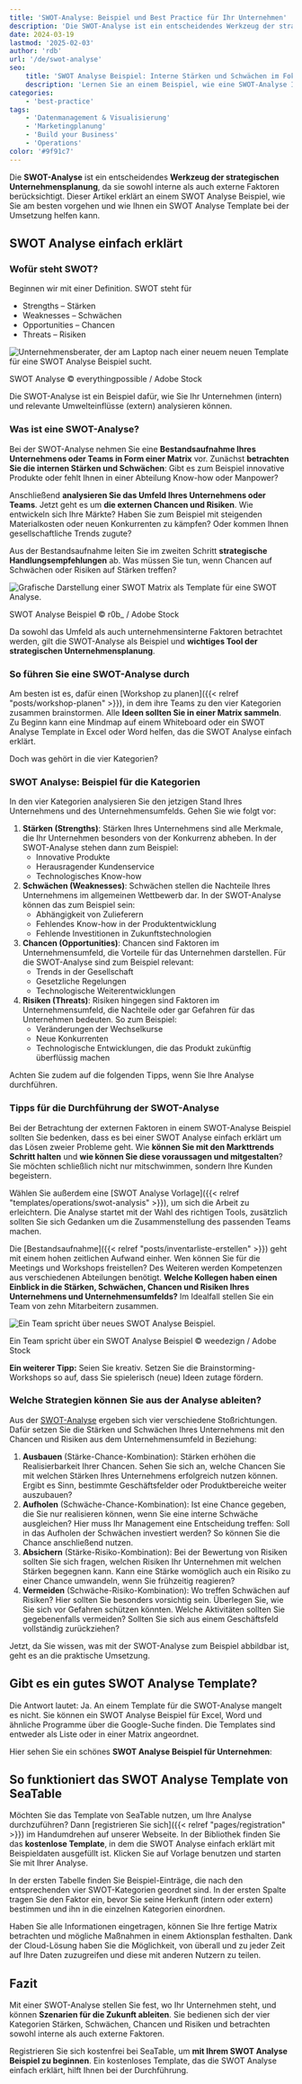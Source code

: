 ```yaml
---
title: 'SWOT-Analyse: Beispiel und Best Practice für Ihr Unternehmen'
description: 'Die SWOT-Analyse ist ein entscheidendes Werkzeug der strategischen Unternehmensplanung, da sie sowohl interne als auch externe Faktoren berücksichtigt. Dieser Artikel erklärt an einem Beispiel, wie Sie am besten vorgehen und wie Ihnen eine Vorlage bei der Umsetzung helfen kann.'
date: 2024-03-19
lastmod: '2025-02-03'
author: 'rdb'
url: '/de/swot-analyse'
seo:
    title: 'SWOT Analyse Beispiel: Interne Stärken und Schwächen im Fokus'
    description: 'Lernen Sie an einem Beispiel, wie eine SWOT-Analyse Ihnen helfen kann, Stärken, Schwächen, Chancen und Risiken zu identifizieren.'
categories:
    - 'best-practice'
tags:
    - 'Datenmanagement & Visualisierung'
    - 'Marketingplanung'
    - 'Build your Business'
    - 'Operations'
color: '#9f91c7'
---
```


Die **SWOT-Analyse** ist ein entscheidendes **Werkzeug der strategischen Unternehmensplanung**, da sie sowohl interne als auch externe Faktoren berücksichtigt. Dieser Artikel erklärt an einem SWOT Analyse Beispiel, wie Sie am besten vorgehen und wie Ihnen ein SWOT Analyse Template bei der Umsetzung helfen kann.

## SWOT Analyse einfach erklärt

### Wofür steht SWOT?

Beginnen wir mit einer Definition. SWOT steht für

- Strengths – Stärken
- Weaknesses – Schwächen
- Opportunities – Chancen
- Threats – Risiken

![Unternehmensberater, der am Laptop nach einer neuem neuen Template für eine SWOT Analyse Beispiel sucht.](Swot-Analyse-Template_AdobeStock_213201297_bearbeitet.jpg)

SWOT Analyse © everythingpossible / Adobe Stock

Die SWOT-Analyse ist ein Beispiel dafür, wie Sie Ihr Unternehmen (intern) und relevante Umwelteinflüsse (extern) analysieren können.

### Was ist eine SWOT-Analyse?

Bei der SWOT-Analyse nehmen Sie eine **Bestandsaufnahme Ihres Unternehmens oder Teams in Form einer Matrix** vor. Zunächst **betrachten Sie die internen Stärken und Schwächen**: Gibt es zum Beispiel innovative Produkte oder fehlt Ihnen in einer Abteilung Know-how oder Manpower?

Anschließend **analysieren Sie das Umfeld Ihres Unternehmens oder Teams**. Jetzt geht es um **die externen Chancen und Risiken**. Wie entwickeln sich Ihre Märkte? Haben Sie zum Beispiel mit steigenden Materialkosten oder neuen Konkurrenten zu kämpfen? Oder kommen Ihnen gesellschaftliche Trends zugute?

Aus der Bestandsaufnahme leiten Sie im zweiten Schritt **strategische Handlungsempfehlungen** ab. Was müssen Sie tun, wenn Chancen auf Schwächen oder Risiken auf Stärken treffen?

![Grafische Darstellung einer SWOT Matrix als Template für eine SWOT Analyse.](Swot-Analyse-template_AdobeStock_41600134_bearbeitet-711x474.jpg)

SWOT Analyse Beispiel © r0b\_ / Adobe Stock

Da sowohl das Umfeld als auch unternehmensinterne Faktoren betrachtet werden, gilt die SWOT-Analyse als Beispiel und **wichtiges Tool der strategischen Unternehmensplanung**.

### So führen Sie eine SWOT-Analyse durch

Am besten ist es, dafür einen [Workshop zu planen]({{< relref "posts/workshop-planen" >}}), in dem ihre Teams zu den vier Kategorien zusammen brainstormen. Alle **Ideen sollten Sie in einer Matrix sammeln**. Zu Beginn kann eine Mindmap auf einem Whiteboard oder ein SWOT Analyse Template in Excel oder Word helfen, das die SWOT Analyse einfach erklärt.

Doch was gehört in die vier Kategorien?

### SWOT Analyse: Beispiel für die Kategorien

In den vier Kategorien analysieren Sie den jetzigen Stand Ihres Unternehmens und des Unternehmensumfelds. Gehen Sie wie folgt vor:

1. **Stärken (Strengths)**: Stärken Ihres Unternehmens sind alle Merkmale, die Ihr Unternehmen besonders von der Konkurrenz abheben. In der SWOT-Analyse stehen dann zum Beispiel:
    - Innovative Produkte
    - Herausragender Kundenservice
    - Technologisches Know-how
2. **Schwächen (Weaknesses)**: Schwächen stellen die Nachteile Ihres Unternehmens im allgemeinen Wettbewerb dar. In der SWOT-Analyse können das zum Beispiel sein:
    - Abhängigkeit von Zulieferern
    - Fehlendes Know-how in der Produktentwicklung
    - Fehlende Investitionen in Zukunftstechnologien
3. **Chancen (Opportunities)**: Chancen sind Faktoren im Unternehmensumfeld, die Vorteile für das Unternehmen darstellen. Für die SWOT-Analyse sind zum Beispiel relevant:
    - Trends in der Gesellschaft
    - Gesetzliche Regelungen
    - Technologische Weiterentwicklungen
4. **Risiken (Threats)**: Risiken hingegen sind Faktoren im Unternehmensumfeld, die Nachteile oder gar Gefahren für das Unternehmen bedeuten. So zum Beispiel:
    - Veränderungen der Wechselkurse
    - Neue Konkurrenten
    - Technologische Entwicklungen, die das Produkt zukünftig überflüssig machen

Achten Sie zudem auf die folgenden Tipps, wenn Sie Ihre Analyse durchführen.

### Tipps für die Durchführung der SWOT-Analyse

Bei der Betrachtung der externen Faktoren in einem SWOT-Analyse Beispiel sollten Sie bedenken, dass es bei einer SWOT Analyse einfach erklärt um das Lösen zweier Probleme geht. Wie **können Sie mit den Markttrends Schritt halten** und **wie können Sie diese voraussagen und mitgestalten**? Sie möchten schließlich nicht nur mitschwimmen, sondern Ihre Kunden begeistern.

Wählen Sie außerdem eine [SWOT Analyse Vorlage]({{< relref "templates/operations/swot-analysis" >}}), um sich die Arbeit zu erleichtern. Die Analyse startet mit der Wahl des richtigen Tools, zusätzlich sollten Sie sich Gedanken um die Zusammenstellung des passenden Teams machen.

Die [Bestandsaufnahme]({{< relref "posts/inventarliste-erstellen" >}}) geht mit einem hohen zeitlichen Aufwand einher. Wen können Sie für die Meetings und Workshops freistellen? Des Weiteren werden Kompetenzen aus verschiedenen Abteilungen benötigt. **Welche Kollegen haben einen Einblick in die Stärken, Schwächen, Chancen und Risiken Ihres Unternehmens und Unternehmensumfelds?** Im Idealfall stellen Sie ein Team von zehn Mitarbeitern zusammen.

![Ein Team spricht über neues SWOT Analyse Beispiel.](Swot-Analyse-Template_AdobeStock_284656559_bearbeitet-711x474.jpg)

Ein Team spricht über ein SWOT Analyse Beispiel © weedezign / Adobe Stock

**Ein weiterer Tipp:** Seien Sie kreativ. Setzen Sie die Brainstorming-Workshops so auf, dass Sie spielerisch (neue) Ideen zutage fördern.

### Welche Strategien können Sie aus der Analyse ableiten?

Aus der [SWOT-Analyse](https://de.wikipedia.org/wiki/SWOT-Analyse) ergeben sich vier verschiedene Stoßrichtungen. Dafür setzen Sie die Stärken und Schwächen Ihres Unternehmens mit den Chancen und Risiken aus dem Unternehmensumfeld in Beziehung:

1. **Ausbauen** (Stärke-Chance-Kombination): Stärken erhöhen die Realisierbarkeit Ihrer Chancen. Sehen Sie sich an, welche Chancen Sie mit welchen Stärken Ihres Unternehmens erfolgreich nutzen können. Ergibt es Sinn, bestimmte Geschäftsfelder oder Produktbereiche weiter auszubauen?
2. **Aufholen** (Schwäche-Chance-Kombination): Ist eine Chance gegeben, die Sie nur realisieren können, wenn Sie eine interne Schwäche ausgleichen? Hier muss Ihr Management eine Entscheidung treffen: Soll in das Aufholen der Schwächen investiert werden? So können Sie die Chance anschließend nutzen.
3. **Absichern** (Stärke-Risiko-Kombination): Bei der Bewertung von Risiken sollten Sie sich fragen, welchen Risiken Ihr Unternehmen mit welchen Stärken begegnen kann. Kann eine Stärke womöglich auch ein Risiko zu einer Chance umwandeln, wenn Sie frühzeitig reagieren?
4. **Vermeiden** (Schwäche-Risiko-Kombination): Wo treffen Schwächen auf Risiken? Hier sollten Sie besonders vorsichtig sein. Überlegen Sie, wie Sie sich vor Gefahren schützen könnten. Welche Aktivitäten sollten Sie gegebenenfalls vermeiden? Sollten Sie sich aus einem Geschäftsfeld vollständig zurückziehen?

Jetzt, da Sie wissen, was mit der SWOT-Analyse zum Beispiel abbildbar ist, geht es an die praktische Umsetzung.

## Gibt es ein gutes SWOT Analyse Template?

Die Antwort lautet: Ja. An einem Template für die SWOT-Analyse mangelt es nicht. Sie können ein SWOT Analyse Beispiel für Excel, Word und ähnliche Programme über die Google-Suche finden. Die Templates sind entweder als Liste oder in einer Matrix angeordnet.

Hier sehen Sie ein schönes **SWOT Analyse Beispiel für Unternehmen**:

## So funktioniert das SWOT Analyse Template von SeaTable

Möchten Sie das Template von SeaTable nutzen, um Ihre Analyse durchzuführen? Dann [registrieren Sie sich]({{< relref "pages/registration" >}}) im Handumdrehen auf unserer Webseite. In der Bibliothek finden Sie das **kostenlose Template**, in dem die SWOT Analyse einfach erklärt mit Beispieldaten ausgefüllt ist. Klicken Sie auf Vorlage benutzen und starten Sie mit Ihrer Analyse.

In der ersten Tabelle finden Sie Beispiel-Einträge, die nach den entsprechenden vier SWOT-Kategorien geordnet sind. In der ersten Spalte tragen Sie den Faktor ein, bevor Sie seine Herkunft (intern oder extern) bestimmen und ihn in die einzelnen Kategorien einordnen.

Haben Sie alle Informationen eingetragen, können Sie Ihre fertige Matrix betrachten und mögliche Maßnahmen in einem Aktionsplan festhalten. Dank der Cloud-Lösung haben Sie die Möglichkeit, von überall und zu jeder Zeit auf Ihre Daten zuzugreifen und diese mit anderen Nutzern zu teilen.

## Fazit

Mit einer SWOT-Analyse stellen Sie fest, wo Ihr Unternehmen steht, und können **Szenarien für die Zukunft ableiten**. Sie bedienen sich der vier Kategorien Stärken, Schwächen, Chancen und Risiken und betrachten sowohl interne als auch externe Faktoren.

Registrieren Sie sich kostenfrei bei SeaTable, um **mit Ihrem SWOT Analyse Beispiel zu beginnen**. Ein kostenloses Template, das die SWOT Analyse einfach erklärt, hilft Ihnen bei der Durchführung.
